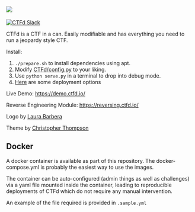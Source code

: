 ![](https://raw.githubusercontent.com/isislab/CTFd/master/CTFd/static/original/img/logo.png)
====

[![CTFd Slack](https://slack.ctfd.io/badge.svg)](https://slack.ctfd.io/)

CTFd is a CTF in a can. Easily modifiable and has everything you need to run a jeopardy style CTF.

Install: 
 1. `./prepare.sh` to install dependencies using apt.
 2. Modify [CTFd/config.py](https://github.com/isislab/CTFd/blob/master/CTFd/config.py) to your liking.
 3. Use `python serve.py` in a terminal to drop into debug mode.
 4. [Here](https://github.com/isislab/CTFd/wiki/Deployment) are some deployment options

Live Demo:
https://demo.ctfd.io/

Reverse Engineering Module:
https://reversing.ctfd.io/

Logo by [Laura Barbera](http://www.laurabb.com/)

Theme by [Christopher Thompson](https://github.com/breadchris)

Docker
------

A docker container is available as part of this repository. The
docker-compose.yml is probably the easiest way to use the images.

The container can be auto-configured (admin things as well as challenges) via a
yaml file mounted inside the container, leading to reproducible deployments of
CTFd which do not require any manual intervention.

An example of the file required is provided in `.sample.yml`
